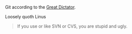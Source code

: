 Git according to the [Great Dictator](https://www.youtube.com/watch?v=4XpnKHJAok8). 

Loosely quoth Linus

> If you use or like SVN or CVS, you are stupid and ugly.
